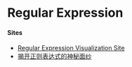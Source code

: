 # Regular Expression

#### Sites
* [Regular Expression Visualization Site](https://regexper.com/)
* [揭开正则表达式的神秘面纱](http://www.regexlab.com/zh/regref.htm)
